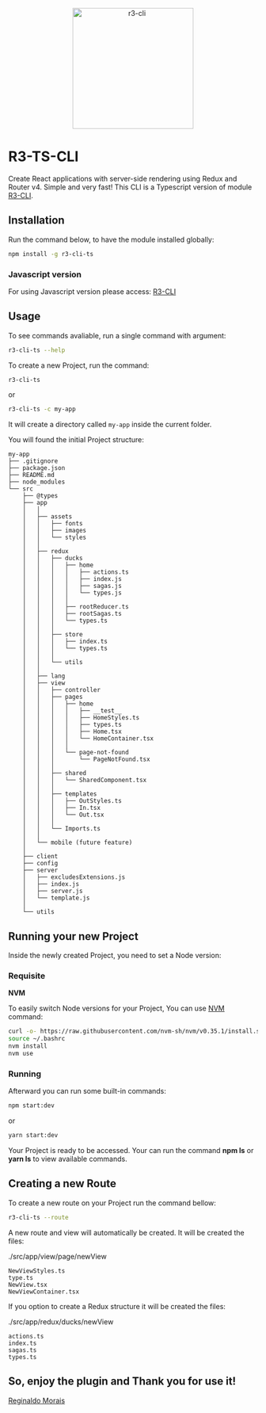 <p align="center">
  <a href="https://github.com/reginaldoMorais/r3-cli-vscode-snippet">
    <img alt="r3-cli" src="https://i.ibb.co/Z8LwRJT/r3-cli-ts-logo.png" width="244">
  </a>
</p>

# R3-TS-CLI

Create React applications with server-side rendering using Redux and Router v4. Simple and very fast!
This CLI is a Typescript version of module [R3-CLI](https://github.com/reginaldoMorais/r3-cli.git).

## Installation

Run the command below, to have the module installed globally:

```bash
npm install -g r3-cli-ts
```

### Javascript version

For using Javascript version please access: [R3-CLI](https://github.com/reginaldoMorais/r3-cli.git)

## Usage

To see commands avaliable, run a single command with argument:

```bash
r3-cli-ts --help
```

To create a new Project, run the command:

```bash
r3-cli-ts
```

or

```bash
r3-cli-ts -c my-app
```

It will create a directory called `my-app` inside the current folder.

You will found the initial Project structure:

```note
my-app
├── .gitignore
├── package.json
├── README.md
├── node_modules
└── src
    ├── @types
    ├── app
    │   │
    │   ├── assets
    │   │   ├── fonts
    │   │   ├── images
    │   │   └── styles
    │   │
    │   ├── redux
    │   │   ├── ducks
    │   │   │   ├── home
    │   │   │   │   ├── actions.ts
    │   │   │   │   ├── index.js
    │   │   │   │   ├── sagas.js
    │   │   │   │   └── types.js
    │   │   │   │
    │   │   │   ├── rootReducer.ts
    │   │   │   ├── rootSagas.ts
    │   │   │   └── types.ts
    │   │   │
    │   │   ├── store
    │   │   │   ├── index.ts
    │   │   │   └── types.ts
    │   │   │
    │   │   └── utils
    │   │
    │   ├── lang
    │   ├── view
    │   │   ├── controller
    │   │   ├── pages
    │   │   │   ├── home
    │   │   │   │   ├── __test__
    │   │   │   │   ├── HomeStyles.ts
    │   │   │   │   ├── types.ts
    │   │   │   │   ├── Home.tsx
    │   │   │   │   └── HomeContainer.tsx
    │   │   │   │
    │   │   │   └── page-not-found
    │   │   │       └── PageNotFound.tsx
    │   │   │
    │   │   ├── shared
    │   │   │   └── SharedComponent.tsx
    │   │   │
    │   │   ├── templates
    │   │   │   ├── OutStyles.ts
    │   │   │   ├── In.tsx
    │   │   │   └── Out.tsx
    │   │   │
    │   │   └── Imports.ts
    │   │
    │   └── mobile (future feature)
    │
    ├── client
    ├── config
    ├── server
    │   ├── excludesExtensions.js
    │   ├── index.js
    │   ├── server.js
    │   └── template.js
    │
    └── utils
```

## Running your new Project

Inside the newly created Project, you need to set a Node version:

### Requisite

**NVM**

To easily switch Node versions for your Project, You can use [NVM](https://github.com/nvm-sh/nvm) command:

```bash
curl -o- https://raw.githubusercontent.com/nvm-sh/nvm/v0.35.1/install.sh | bash
source ~/.bashrc
nvm install
nvm use
```

### Running

Afterward you can run some built-in commands:

```bash
npm start:dev
```

or

```bash
yarn start:dev
```

Your Project is ready to be accessed. Your can run the command **npm ls** or **yarn ls** to view available commands.

## Creating a new Route

To create a new route on your Project run the command bellow:

```bash
r3-cli-ts --route
```

A new route and view will automatically be created. It will be created the files:

./src/app/view/page/newView

```note
NewViewStyles.ts
type.ts
NewView.tsx
NewViewContainer.tsx
```

If you option to create a Redux structure it will be created the files:

./src/app/redux/ducks/newView

```note
actions.ts
index.ts
sagas.ts
types.ts
```

## So, enjoy the plugin and Thank you for use it!

[Reginaldo Morais](mailto:reginaldo.cmorais@gmail.com)
